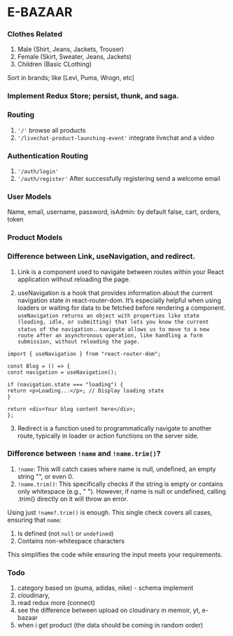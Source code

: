 # E-BAZAAR

### Clothes Related

1. Male (Shirt, Jeans, Jackets, Trouser)
2. Female (Skirt, Sweater, Jeans, Jackets)
3. Children (Basic CLothing)

Sort in brands; like [Levi, Puma, Wrogn, etc]

### Implement Redux Store; persist, thunk, and saga.

### Routing

1. `'/'` browse all products
2. `'/livechat-product-launching-event'` integrate livechat and a video

### Authentication Routing

1. `'/auth/login'`
2. `'/auth/register'` After successfully registering send a welcome email

### User Models

Name, email, username, password, isAdmin: by default false, cart, orders, token

### Product Models

### Difference between Link, useNavigation, and redirect.

1. Link is a component used to navigate between routes within your React application without reloading the page.

2) useNavigation is a hook that provides information about the current navigation state in react-router-dom. It’s especially helpful when using loaders or waiting for data to be fetched before rendering a component. `useNavigation returns an object with properties like state (loading, idle, or submitting) that lets you know the current status of the navigation.`.
   `navigate allows us to move to a new route after an asynchronous operation, like handling a form submission, without reloading the page.`

```
import { useNavigation } from "react-router-dom";

const Blog = () => {
const navigation = useNavigation();

if (navigation.state === "loading") {
return <p>Loading...</p>; // Display loading state
}

return <div>Your blog content here</div>;
};

```

3. Redirect is a function used to programmatically navigate to another route, typically in loader or action functions on the server side.

### Difference between `!name` and `!name.trim()`?

1. `!name`: This will catch cases where name is null, undefined, an empty string "", or even 0.
2. `!name.trim()`: This specifically checks if the string is empty or contains only whitespace (e.g., " "). However, if name is null or undefined, calling .trim() directly on it will throw an error.

Using just `!name?.trim()` is enough. This single check covers all cases, ensuring that `name`:

1. Is defined (not `null` or `undefined`)
2. Contains non-whitespace characters

This simplifies the code while ensuring the input meets your requirements.

### Todo

1. category based on (puma, adidas, nike) - schema implement
2. cloudinary,
3. read redux more (connect)
4. see the difference between upload on cloudinary in memoir, yt, e-bazaar
5. when i get product (the data should be coming in random order)
